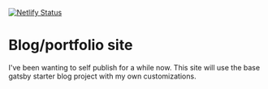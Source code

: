 [![Netlify Status](https://api.netlify.com/api/v1/badges/aa2ab36f-efe5-4214-a234-fa3b5b723392/deploy-status)](https://app.netlify.com/sites/vnncctt/deploys)

# Blog/portfolio site

I've been wanting to self publish for a while now. This site will use the base gatsby starter blog project with my own customizations.
